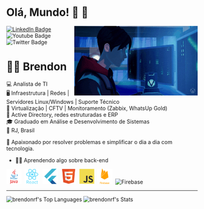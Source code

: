 # Olá, Mundo! 👋 🤪


<img src = "banner.gif" width = "325px" align = "right">

  <div id="badges">
  <a href = "https://www.linkedin.com/in/brendon-rufino-0805051a2">
    <img src="https://img.shields.io/badge/LinkedIn-blue?style=for-the-badge&logo=linkedin&logoColor=white" alt="LinkedIn Badge"/>
  </a>
  <img src="https://img.shields.io/badge/YouTube-red?style=for-the-badge&logo=youtube&logoColor=white" alt="Youtube Badge"/>
  <img src="https://img.shields.io/badge/Twitter-blue?style=for-the-badge&logo=twitter&logoColor=white" alt="Twitter Badge"/>
</div>


# 👨‍💻 Brendon 

💻 Analista de TI   
🖥️ Infraestrutura | Redes | Servidores Linux/Windows | Suporte Técnico  
📡 Virtualização | CFTV | Monitoramento (Zabbix, WhatsUp Gold)  
🔧 Active Directory, redes estruturadas e ERP  
🎓 Graduado em Análise e Desenvolvimento de Sistemas  
📍 RJ, Brasil

🚀 Apaixonado por resolver problemas e simplificar o dia a dia com tecnologia.
- 👩‍💻 Aprendendo algo sobre back-end

<div>
  <img src="https://github.com/devicons/devicon/blob/master/icons/java/java-original-wordmark.svg" title="Java" alt="Java" width="40" height="40"/>&nbsp;
  <img src="https://github.com/devicons/devicon/blob/master/icons/react/react-original-wordmark.svg" title="React" alt="React" width="40" height="40"/>&nbsp;
  <img src="https://github.com/devicons/devicon/blob/master/icons/flutter/flutter-original.svg" title="Flutter" alt="Flutter" width="40" height="40"/>&nbsp;
  <img src="https://github.com/devicons/devicon/blob/master/icons/html5/html5-original.svg" title="HTML5" alt="HTML" width="40" height="40"/>&nbsp;
  <img src="https://github.com/devicons/devicon/blob/master/icons/javascript/javascript-original.svg" title="JavaScript" alt="JavaScript" width="40" height="40"/>&nbsp;
  <img src="https://github.com/devicons/devicon/blob/master/icons/firebase/firebase-plain-wordmark.svg" title="Firebase" alt="Firebase" width="40" height="40"/>&nbsp;
  <img src="https://github.com/devicons/devicon/blob/master/icons/php/firebase-plain-wordmark.svg" title="PHP" alt="Firebase" width="40" height="40"/>&nbsp;
</div>

---





![brendonrf's Top Languages](https://github-readme-stats.vercel.app/api/top-langs/?username=brendonrf&theme=radical&show_icons=true&hide_border=false&layout=compact)
![brendonrf's Stats](https://github-readme-stats.vercel.app/api?username=brendonrf&theme=radical&show_icons=true&hide_border=false&count_private=true)
